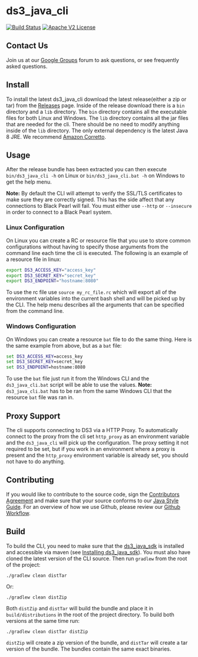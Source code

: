 ds3_java_cli
============

[![Build
Status](https://travis-ci.org/SpectraLogic/ds3_java_cli.svg?branch=master)](https://travis-ci.org/SpectraLogic/ds3_java_cli) [![Apache V2 License](http://img.shields.io/badge/license-Apache%20V2-blue.svg)](https://github.com/SpectraLogic/ds3_java_cli/blob/master/LICENSE.md)

## Contact Us

Join us at our [Google Groups](https://groups.google.com/d/forum/spectralogicds3-sdks) forum to ask questions, or see frequently asked questions.

## Install

To install the latest ds3_java_cli download the latest release(either a zip or tar) from the [Releases](../../releases) page.  Inside of the release download there is a `bin` directory and a `lib` directory.  The `bin` directory contains all the executable files for both Linux and Windows.  The `lib` directory contains all the jar files that are needed for the cli.  There should be no need to modify anything inside of the `lib` directory.  The only external dependency is the latest Java 8 JRE. We recommend [Amazon Corretto](https://docs.aws.amazon.com/corretto/latest/corretto-8-ug/downloads-list.html).

## Usage

After the release bundle has been extracted you can then execute `bin/ds3_java_cli -h` on Linux or `bin/ds3_java_cli.bat -h` on Windows to get the help menu.

**Note:** By default the CLI will attempt to verify the SSL/TLS certificates to make sure they are correctly signed.  This has the side affect that any connections to Black Pearl will fail.  You must either use `--http` or `--insecure` in order to connect to a Black Pearl system.

### Linux Configuration

On Linux you can create a RC or resource file that you use to store common configurations without having to specify those arguments from the command line each time the cli is executed.  The following is an example of a resource file in linux:

```bash
export DS3_ACCESS_KEY="access_key"
export DS3_SECRET_KEY="secret_key"
export DS3_ENDPOINT="hostname:8080"

```

To use the rc file use `source my_rc_file.rc` which will export all of the environment variables into the current bash shell and will be picked up by the CLI.  The help menu describes all the arguments that can be specified from the command line.

### Windows Configuration

On Windows you can create a resource `bat` file to do the same thing.  Here is the same example from above, but as a `bat` file:

```bat
set DS3_ACCESS_KEY=access_key
set DS3_SECRET_KEY=secret_key
set DS3_ENDPOINT=hostname:8080
```

To use the `bat` file just run it from the Windows CLI and the `ds3_java_cli.bat` script will be able to use the values. **Note:** `ds3_java_cli.bat` has to be ran from the same Windows CLI that the resource `bat` file was ran in.

## Proxy Support

The cli supports connecting to DS3 via a HTTP Proxy.  To automatically connect to the proxy from the cli set `http_proxy` as an environment variable and the `ds3_java_cli` will pick up the configuration.  The proxy setting it not required to be set, but if you work in an environment where a proxy is present and the `http_proxy` environment variable is already set, you should not have to do anything.

## Contributing
If you would like to contribute to the source code, sign the [Contributors Agreement](https://developer.spectralogic.com/contributors-agreement/) and make sure that your source conforms to our [Java Style Guide](https://github.com/SpectraLogic/spectralogic.github.com/wiki/Java-Style-Guide).  For an overview of how we use Github, please review our [Github Workflow](https://github.com/SpectraLogic/spectralogic.github.com/wiki/Github-Workflow).

## Build

To build the CLI, you need to make sure that the [ds3_java_sdk](https://github.com/SpectraLogic/ds3_java_sdk) is installed and accessible via maven (see [Installing ds3_java_sdk](https://github.com/SpectraLogic/ds3_java_sdk#install)).  You must also have cloned the latest version of the CLI source.  Then run `gradlew` from the root of the project:

    ./gradlew clean distTar
    
Or:

    ./gradlew clean distZip
    
Both `distZip` and `distTar` will build the bundle and place it in `build/distributions` in the root of the project directory.  To build both versions at the same time run:

    ./gradlew clean distTar distZip

`distZip` will create a zip version of the bundle, and `distTar` will create a tar version of the bundle.  The bundles contain the same exact binaries.
